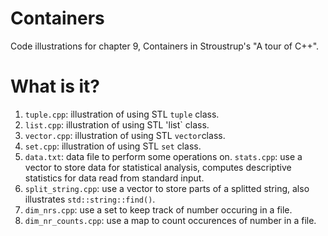 # Containers
Code illustrations for chapter 9, Containers in Stroustrup's
"A tour of C++".

# What is it?
1. `tuple.cpp`: illustration of using STL `tuple` class.
1. `list.cpp`: illustration of using STL 'list` class.
1. `vector.cpp`: illustration of using STL `vector`class.
1. `set.cpp`: illustration of using STL `set` class.
1. `data.txt`: data file to perform some operations on.
    `stats.cpp`: use a vector to store data for statistical analysis,
    computes descriptive statistics for data read from standard input.
1. `split_string.cpp`: use a vector to store parts of a splitted string,
    also illustrates `std::string::find()`.
1. `dim_nrs.cpp`: use a set to keep track of number occuring in a file.
1. `dim_nr_counts.cpp`: use a map to count occurences of number in a file.
